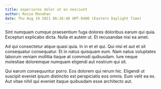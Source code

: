 ```yaml
---
title: asperiores dolor ut ex nesciunt
author: Rosie Monahan
date: Thu Aug 19 2021 06:26:48 GMT-0400 (Eastern Daylight Time)
---
```

Sint numquam cumque praesentium fuga dolores doloribus earum qui quia. Excepturi explicabo dicta. Nulla et autem ut. Et recusandae nisi ea amet.

 Ad qui consectetur atque quasi quia. In in et et qui. Qui nisi et aut et sit consequatur consequatur. Et in natus quisquam eum. Nam natus voluptates laborum veniam mollitia itaque at commodi quibusdam. Iure neque molestiae doloremque numquam eligendi aut nostrum qui sit.

 Qui earum consequuntur porro. Eos dolorem qui rerum hic. Eligendi ut suscipit eveniet ipsum distinctio est perspiciatis eos omnis. Eum velit ea ex. Aut vitae nihil qui eveniet itaque quibusdam esse architecto aut.